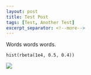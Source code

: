 ```yaml
---
layout: post
title: Test Post
tags: [Test, Another Test]
excerpt_separator: <!--more-->
---
```


Words words words.

    hist(rbeta(1e4, 0.5, 0.4))

![](2018-04-11-test-rmd-to-md_files/figure-markdown_strict/unnamed-chunk-1-1.png)
